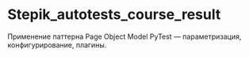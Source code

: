 # Stepik_autotests_course_result

Применение паттерна Page Object Model
PyTest — параметризация, конфигурирование, плагины.


